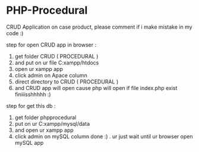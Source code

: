 # PHP-Procedural
CRUD Application on case product, please comment if i make mistake in my code :)

step for open CRUD app in browser :
1. get folder CRUD ( PROCEDURAL )
2. and put on ur file C:xampp/htdocs
3. open ur xampp app
4. click admin on Apace column
5. direct directory to CRUD ( PROCEDURAL )
6. and CRUD app will open cause php will open if file index.php exist 
finiiisshhhhh :)


step for get this db :
1. get folder phpprocedural
2. put on ur C:xampp/mysql/data
3. and open ur xampp app
4. click admin on mySQL column
done :) .
ur just wait until ur browser open mySQL app
